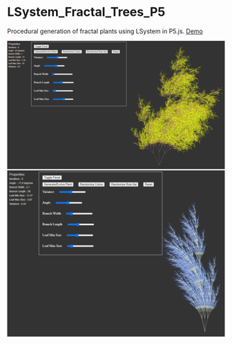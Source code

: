 # LSystem_Fractal_Trees_P5

Procedural generation of fractal plants using LSystem in P5.js. [Demo](https://hey24sheep.github.io/LSystem_Fractal_Trees_P5/)


<p>
<img src="https://raw.githubusercontent.com/hey24sheep/LSystem_Fractal_Trees_P5/master/screenshots/screenshot1.PNG"/>
<img src="https://raw.githubusercontent.com/hey24sheep/LSystem_Fractal_Trees_P5/master/screenshots/screenshot2.PNG"/>
</p>
